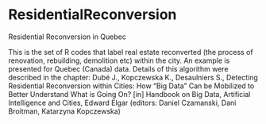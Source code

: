 # ResidentialReconversion
Residential Reconversion in Quebec

This is the set of R codes that label real estate reconverted (the process of renovation, rebuilding, demolition etc) within the city. An example is presented for Quebec (Canada) data. Details of this algorithm were described in the chapter: 
Dubé J., Kopczewska K., Desaulniers S., Detecting Residential Reconversion within Cities: How “Big Data” Can be Mobilized to Better Understand What is Going On? [in] Handbook on Big Data, Artificial Intelligence and Cities, Edward Elgar (editors: Daniel Czamanski, Dani Broitman, Katarzyna Kopczewska)

